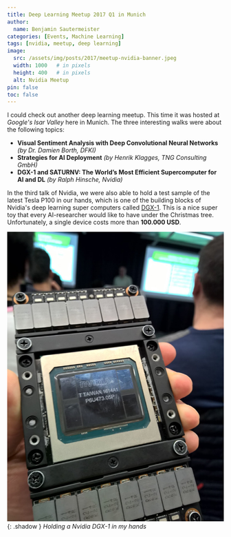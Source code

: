 ```yaml
---
title: Deep Learning Meetup 2017 Q1 in Munich
author:
  name: Benjamin Sautermeister
categories: [Events, Machine Learning]
tags: [nvidia, meetup, deep learning]
image:
  src: /assets/img/posts/2017/meetup-nvidia-banner.jpeg
  width: 1000   # in pixels
  height: 400   # in pixels
  alt: Nvidia Meetup
pin: false
toc: false
---
```


I could check out another deep learning meetup. This time it was hosted at *Google's Isar Valley* here in Munich.
The three interesting walks were about the following topics:

- **Visual Sentiment Analysis with Deep Convolutional Neural Networks** *(by Dr. Damien Borth, DFKI)*
- **Strategies for AI Deployment** *(by Henrik Klagges, TNG Consulting GmbH)*
- **DGX-1 and SATURNV: The World’s Most Efficient Supercomputer for AI and DL** *(by Ralph Hinsche, Nvidia)*

In the third talk of Nvidia, we were also able to hold a test sample of the latest Tesla P100 in our hands,
which is one of the building blocks of Nvidia's deep learning super computers called
[DGX-1](http://www.nvidia.com/object/deep-learning-system.html). This is a nice super toy that every AI-researcher would like
to have under the Christmas tree. Unfortunately, a single device costs more than **100.000 USD**.

![Nvidia DGX-1](/assets/img/posts/2017/meetup-nvidia-dgx1.jpeg){: .shadow }
_Holding a Nvidia DGX-1 in my hands_